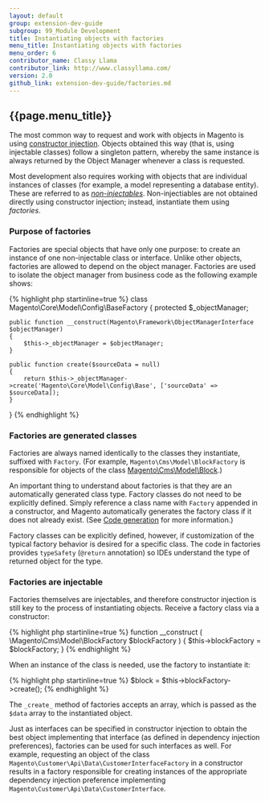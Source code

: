 ```yaml
---
layout: default
group: extension-dev-guide
subgroup: 99_Module Development
title: Instantiating objects with factories
menu_title: Instantiating objects with factories
menu_order: 6
contributor_name: Classy Llama
contributor_link: http://www.classyllama.com/
version: 2.0
github_link: extension-dev-guide/factories.md
---
```

## {{page.menu_title}}

The most common way to request and work with objects in Magento is using <a href="{{page.baseurl}}extension-dev-guide/depend-inj.html##dep-inj-preview-cons">constructor injection</a>.  Objects obtained this way (that is, using injectable classes) follow a singleton pattern, whereby the same instance is always returned by the Object Manager whenever a class is requested.

Most development also requires working with objects that are individual instances of classes (for example, a model representing a database entity).  These are referred to as <a href="{{page.baseurl}}extension-dev-guide/depend-inj.html#dep-inj-mod-type-inject">*non-injectables*</a>. Non-injectiables are not obtained directly using constructor injection; instead, instantiate them using *factories*.

### Purpose of factories
Factories are special objects that have only one purpose: to create an instance of one non-injectable class or interface. Unlike other objects, factories are allowed to depend on the object manager. Factories are used to isolate the object manager from business code as the following example shows:

{% highlight php startinline=true %}
class Magento\Core\Model\Config\BaseFactory
{
    protected $_objectManager;

    public function __construct(Magento\Framework\ObjectManagerInterface $objectManager)
    {
        $this->_objectManager = $objectManager;
    }

    public function create($sourceData = null)
    {
        return $this->_objectManager->create('Magento\Core\Model\Config\Base', ['sourceData' => $sourceData]);
    }
}
{% endhighlight %}

### Factories are generated classes
Factories are always named identically to the classes they instantiate, suffixed with `Factory`.  (For example, `Magento\Cms\Model\BlockFactory` is responsible for objects of the class <a href="{{ site.mage2000url }}app/code/Magento/Cms/Model/Block.php" target="_blank">Magento\Cms\Model\Block</a>.)

An important thing to understand about factories is that they are an automatically generated class type.  Factory classes do not need to be explicitly defined.  Simply reference a class name with `Factory` appended in a constructor, and Magento automatically generates the factory class if it does not already exist.  (See <a href="{{page.baseurl}}extension-dev-guide/code-generation.html">Code generation</a> for more information.)  

Factory classes can be explicitly defined, however, if customization of the typical factory behavior is desired for a specific class. The code in factories provides `typeSafety` (`@return` annotation) so IDEs understand the type of returned object for the type.

### Factories are injectable
Factories themselves are injectables, and therefore constructor injection is still key to the process of instantiating objects.  Receive a factory class via a constructor:

{% highlight php startinline=true %}
function __construct (
    \Magento\Cms\Model\BlockFactory $blockFactory
) {
    $this->blockFactory = $blockFactory;
}
{% endhighlight %}

When an instance of the class is needed, use the factory to instantiate it:

{% highlight php startinline=true %}
$block = $this->blockFactory->create();
{% endhighlight %}

The `_create_` method of factories accepts an array, which is passed as the `$data` array to the instantiated object.

Just as interfaces can be specified in constructor injection to obtain the best object implementing that interface (as defined in dependency injection preferences), factories can be used for such interfaces as well.  For example, requesting an object of the class `Magento\Customer\Api\Data\CustomerInterfaceFactory` in a constructor results in a factory responsible for creating instances of the appropriate dependency injection preference implementing `Magento\Customer\Api\Data\CustomerInterface`.
